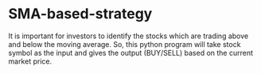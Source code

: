 # SMA-based-strategy
It is important for investors to identify the stocks which are trading above and below the moving average. So, this python program will take stock symbol as the input and gives the output (BUY/SELL) based on the current market price. 
